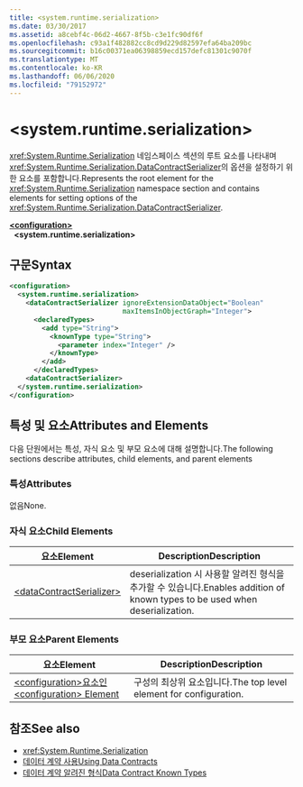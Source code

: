 ```yaml
---
title: <system.runtime.serialization>
ms.date: 03/30/2017
ms.assetid: a8cebf4c-06d2-4667-8f5b-c3e1fc90df6f
ms.openlocfilehash: c93a1f482882cc8cd9d229d82597efa64ba209bc
ms.sourcegitcommit: b16c00371ea06398859ecd157defc81301c9070f
ms.translationtype: MT
ms.contentlocale: ko-KR
ms.lasthandoff: 06/06/2020
ms.locfileid: "79152972"
---
```

# \<system.runtime.serialization>
<span data-ttu-id="399d3-102"><xref:System.Runtime.Serialization> 네임스페이스 섹션의 루트 요소를 나타내며 <xref:System.Runtime.Serialization.DataContractSerializer>의 옵션을 설정하기 위한 요소를 포함합니다.</span><span class="sxs-lookup"><span data-stu-id="399d3-102">Represents the root element for the <xref:System.Runtime.Serialization> namespace section and contains elements for setting options of the <xref:System.Runtime.Serialization.DataContractSerializer>.</span></span>  

[**\<configuration>**](../configuration-element.md)\
&nbsp;&nbsp;**\<system.runtime.serialization>**  
  
## <a name="syntax"></a><span data-ttu-id="399d3-103">구문</span><span class="sxs-lookup"><span data-stu-id="399d3-103">Syntax</span></span>  
  
```xml  
<configuration>
  <system.runtime.serialization>
    <dataContractSerializer ignoreExtensionDataObject="Boolean"
                            maxItemsInObjectGraph="Integer">
      <declaredTypes>
        <add type="String">
          <knownType type="String">
            <parameter index="Integer" />
          </knownType>
        </add>
      </declaredTypes>
    <dataContractSerializer>
  </system.runtime.serialization>
</configuration>
```  
  
## <a name="attributes-and-elements"></a><span data-ttu-id="399d3-104">특성 및 요소</span><span class="sxs-lookup"><span data-stu-id="399d3-104">Attributes and Elements</span></span>  
 <span data-ttu-id="399d3-105">다음 단원에서는 특성, 자식 요소 및 부모 요소에 대해 설명합니다.</span><span class="sxs-lookup"><span data-stu-id="399d3-105">The following sections describe attributes, child elements, and parent elements</span></span>  
  
### <a name="attributes"></a><span data-ttu-id="399d3-106">특성</span><span class="sxs-lookup"><span data-stu-id="399d3-106">Attributes</span></span>  
 <span data-ttu-id="399d3-107">없음</span><span class="sxs-lookup"><span data-stu-id="399d3-107">None.</span></span>  
  
### <a name="child-elements"></a><span data-ttu-id="399d3-108">자식 요소</span><span class="sxs-lookup"><span data-stu-id="399d3-108">Child Elements</span></span>  
  
|<span data-ttu-id="399d3-109">요소</span><span class="sxs-lookup"><span data-stu-id="399d3-109">Element</span></span>|<span data-ttu-id="399d3-110">Description</span><span class="sxs-lookup"><span data-stu-id="399d3-110">Description</span></span>|  
|-------------|-----------------|  
|[\<dataContractSerializer>](datacontractserializer-of-system-runtime-serialization.md)|<span data-ttu-id="399d3-111">deserialization 시 사용할 알려진 형식을 추가할 수 있습니다.</span><span class="sxs-lookup"><span data-stu-id="399d3-111">Enables addition of known types to be used when deserialization.</span></span>|  
  
### <a name="parent-elements"></a><span data-ttu-id="399d3-112">부모 요소</span><span class="sxs-lookup"><span data-stu-id="399d3-112">Parent Elements</span></span>  
  
|<span data-ttu-id="399d3-113">요소</span><span class="sxs-lookup"><span data-stu-id="399d3-113">Element</span></span>|<span data-ttu-id="399d3-114">Description</span><span class="sxs-lookup"><span data-stu-id="399d3-114">Description</span></span>|  
|-------------|-----------------|  
|[<span data-ttu-id="399d3-115">\<configuration>요소인</span><span class="sxs-lookup"><span data-stu-id="399d3-115">\<configuration> Element</span></span>](../configuration-element.md)|<span data-ttu-id="399d3-116">구성의 최상위 요소입니다.</span><span class="sxs-lookup"><span data-stu-id="399d3-116">The top level element for configuration.</span></span>|  
  
## <a name="see-also"></a><span data-ttu-id="399d3-117">참조</span><span class="sxs-lookup"><span data-stu-id="399d3-117">See also</span></span>

- <xref:System.Runtime.Serialization>
- [<span data-ttu-id="399d3-118">데이터 계약 사용</span><span class="sxs-lookup"><span data-stu-id="399d3-118">Using Data Contracts</span></span>](../../../wcf/feature-details/using-data-contracts.md)
- [<span data-ttu-id="399d3-119">데이터 계약 알려진 형식</span><span class="sxs-lookup"><span data-stu-id="399d3-119">Data Contract Known Types</span></span>](../../../wcf/feature-details/data-contract-known-types.md)
